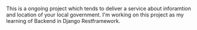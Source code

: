 This is a ongoing project which tends to deliver a service about inforamtion and location of your local government. I'm working on this project as my learning of Backend in Django Restframework.
